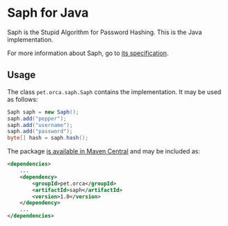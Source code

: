 Saph for Java
=============

Saph is the Stupid Algorithm for Password Hashing. This is the Java implementation.

For more information about Saph, go to [its specification](https://orca.pet/saph/).

Usage
-----

The class `pet.orca.saph.Saph` contains the implementation. It may be used as follows:

```java
Saph saph = new Saph();
saph.add("pepper");
saph.add("username");
saph.add("password");
byte[] hash = saph.hash();
```

The package [is available in Maven Central](https://mvnrepository.com/artifact/pet.orca/saph) and may be included as:

```xml
<dependencies>
	...
	<dependency>
		<groupId>pet.orca</groupId>
		<artifactId>saph</artifactId>
		<version>1.0</version>
	</dependency>
	...
</dependencies>
```
